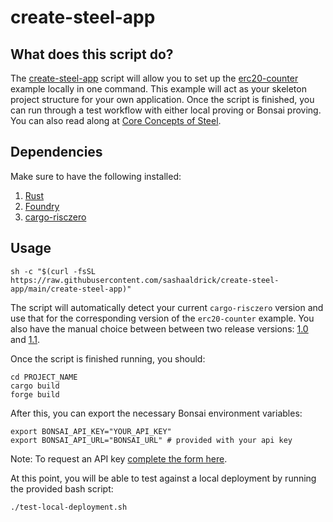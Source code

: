 # create-steel-app

## What does this script do?

The [create-steel-app](create-steel-app) script will allow you to set up the [erc20-counter](https://github.com/risc0/risc0-ethereum/tree/main/examples/erc20-counter) example locally in one command. This example will act as your skeleton project structure for your own application.  Once the script is finished, you can run through a test workflow with either local proving or Bonsai proving. You can also read along at [Core Concepts of Steel](#core-concepts). 

## Dependencies

Make sure to have the following installed:

1. [Rust](https://www.rust-lang.org/tools/install)
2. [Foundry](https://book.getfoundry.sh/getting-started/installation)
3. [cargo-risczero](https://dev.risczero.com/api/zkvm/install)

## Usage

`sh -c "$(curl -fsSL https://raw.githubusercontent.com/sashaaldrick/create-steel-app/main/create-steel-app)"`

The script will automatically detect your current `cargo-risczero` version and use that for the corresponding version of the `erc20-counter` example. You also have the manual choice between between two release versions: [1.0](https://github.com/risc0/risc0-ethereum/tree/release-1.0) and [1.1](https://github.com/risc0/risc0-ethereum/tree/release-1.1).

Once the script is finished running, you should:

```
cd PROJECT_NAME
cargo build
forge build
``` 

After this, you can export the necessary Bonsai environment variables:

```
export BONSAI_API_KEY="YOUR_API_KEY" 
export BONSAI_API_URL="BONSAI_URL" # provided with your api key
```

Note: To request an API key [complete the form here](https://bonsai.xyz/apply).

At this point, you will be able to test against a local deployment by running the provided bash script:

`./test-local-deployment.sh`


